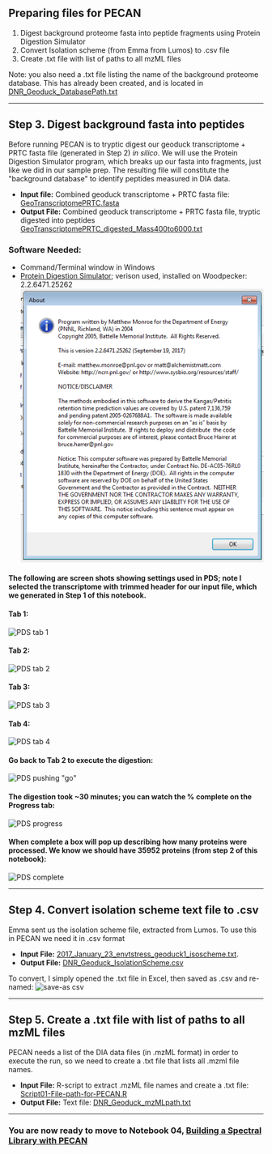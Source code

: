  
## Preparing files for PECAN

1. Digest background proteome fasta into peptide fragments using Protein Digestion Simulator  
  2. Convert Isolation scheme (from Emma from Lumos) to .csv file 
  3. Create .txt file with list of paths to all mzML files  

Note: you also need a .txt file listing the name of the background proteome database. This has already been created, and is located in [DNR_Geoduck_DatabasePath.txt](../analyses/DIA/DNR_Geoduck_DatabasePath.txt)

---

## Step 3. Digest background fasta into peptides

Before running PECAN is to tryptic digest our geoduck transcriptome + PRTC fasta file (generated in Step 2) _in silico_. We will use the Protein Digestion Simulator program, which breaks up our fasta into fragments, just like we did in our sample prep. The resulting file will constitute the "background database" to identify peptides measured in DIA data. 

* **Input file:** Combined geoduck transcriptome + PRTC fasta file: [GeoTranscriptomePRTC.fasta](http://owl.fish.washington.edu/generosa/Generosa_DNR/GeoTranscriptomePRTC.fasta)
* **Output File:** Combined geoduck transcriptome + PRTC fasta file, tryptic digested into peptides [GeoTranscriptomePRTC_digested_Mass400to6000.txt](http://owl.fish.washington.edu/generosa/Generosa_DNR/GeoTranscriptomePRTC_digested_Mass400to6000.txt)

### Software Needed: 
 * Command/Terminal window in Windows
 * [Protein Digestion Simulator](https://omics.pnl.gov/software/protein-digestion-simulator); verison used, installed on Woodpecker: 2.2.6471.25262 
![PDS about](../../images/PDS00.png)

#### The following are screen shots showing settings used in PDS; note I selected the transcriptome with trimmed header for our input file, which we generated in Step 1 of this notebook. 

#### Tab 1:
![PDS tab 1](../images/PDS01.png)

#### Tab 2:
![PDS tab 2](../images/PDS02.png)

#### Tab 3:
![PDS tab 3](../images/PDS03.png)

#### Tab 4:
![PDS tab 4](../images/PDS04.png)

#### Go back to Tab 2 to execute the digestion: 
![PDS pushing "go"](../images/PDS06.png)

#### The digestion took ~30 minutes; you can watch the % complete on the Progress tab: 
![PDS progress](../images/PDS07.png)

#### When complete a box will pop up describing how many proteins were processed. We know we should have 35952 proteins (from step 2 of this notebook):
![PDS complete](../images/PDS08.png)

---
## Step 4. Convert isolation scheme text file to .csv

Emma sent us the isolation scheme file, extracted from Lumos. To use this in PECAN we need it in .csv format

* **Input File:** [2017_January_23_envtstress_geoduck1_isoscheme.txt](../data/DIA/2017_January_23_envtstress_geoduck1_isoscheme.txt). 
* **Output File:** [DNR_Geoduck_IsolationScheme.csv](../data/DIA/DNR_Geoduck_IsolationScheme.csv)

To convert, I simply opened the .txt file in Excel, then saved as .csv and re-named:
![save-as csv](../images/Isolation-scheme-csv.png)

---
## Step 5. Create a .txt file with list of paths to all mzML files

PECAN needs a list of the DIA data files (in .mzML format) in order to execute the run, so we need to create a .txt file that lists all .mzml file names. 

* **Input File:** R-script to extract .mzML file names and create a .txt file: [Script01-File-path-for-PECAN.R](https://github.com/RobertsLab/Paper-DNR-Geoduck-Proteomics/raw/master/analyses/DIA/Script01-File-path-for-PECAN.R)
* **Output File:** Text file: [DNR_Geoduck_mzMLpath.txt](../analyses/DIA/2017-Geoduck-DIA-raw/DNR_Geoduck_mzMLpath.txt)   

---

### You are now ready to move to Notebook 04, [Building a Spectral Library with PECAN](../notebooks/DIA/04-Building%20Spectral%20Library%20with%20PECAN%20.ipynb)
